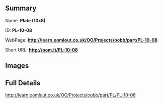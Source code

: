 

## Summary
 
Name: __Plate (10x8)__

ID: __PL-10-08__

WebPage: __http://learn.oomlout.co.uk/OO/Projects/oobb/part/PL-10-08__

Short URL: __http://oom.lt/PL-10-08__


## Images




## Full Details

 http://learn.oomlout.co.uk/OO/Projects/oobb/part/PL/PL-10-08

